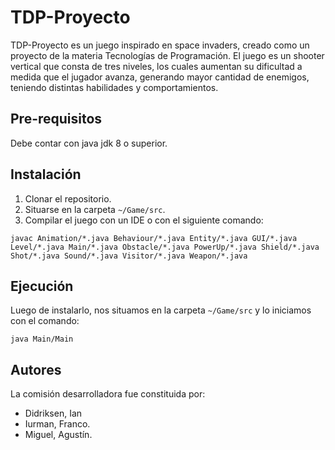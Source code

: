 # TDP-Proyecto
TDP-Proyecto es un juego inspirado en space invaders, creado como un proyecto de la materia Tecnologías de Programación. 
El juego es un shooter vertical que consta de tres niveles, los cuales aumentan su dificultad a medida que el jugador avanza, 
generando mayor cantidad de enemigos, teniendo distintas habilidades y comportamientos.

## Pre-requisitos
Debe contar con java jdk 8 o superior.

## Instalación
1. Clonar el repositorio.
2. Situarse en la carpeta `~/Game/src`.
3. Compilar el juego con un IDE o con el siguiente comando: 
```
javac Animation/*.java Behaviour/*.java Entity/*.java GUI/*.java Level/*.java Main/*.java Obstacle/*.java PowerUp/*.java Shield/*.java Shot/*.java Sound/*.java Visitor/*.java Weapon/*.java
```

## Ejecución
Luego de instalarlo, nos situamos en la carpeta `~/Game/src` y lo iniciamos con el comando:
```
java Main/Main
```

## Autores
La comisión desarrolladora fue constituida por:
- Didriksen, Ian
- Iurman, Franco.
- Miguel, Agustín.
